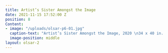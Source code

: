 ```yaml
---
title: Artist’s Sister Amongst the Image
date: 2021-11-15 17:52:00 Z
position: 8
Content:
- image: "/uploads/olsar-p6-01.jpg"
  caption-text: "Artist’s Sister Amongst the Image, 2020 \n34 x 40 in. (86cm x 106cm)"
  image-position: middle
layout: olsar-2
---
```



